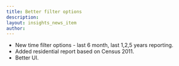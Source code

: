 ```yaml
---
title: Better filter options
description: 
layout: insights_news_item
author: 
---
```


* New time filter options - last 6 month, last 1,2,5 years reporting.
* Added residential report based on Census 2011.
* Better UI.
